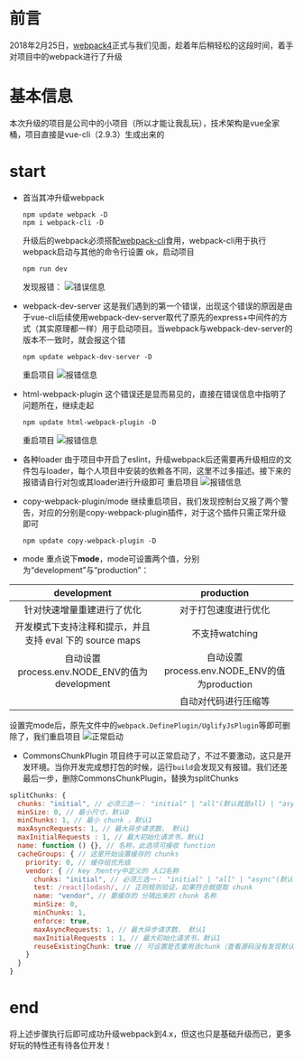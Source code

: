 # 前言
2018年2月25日，[webpack4](https://webpack.js.org/)正式与我们见面，趁着年后稍轻松的这段时间，着手对项目中的webpack进行了升级

# 基本信息
本次升级的项目是公司中的小项目（所以才能让我乱玩），技术架构是vue全家桶，项目直接是vue-cli（2.9.3）生成出来的

# start
+ 首当其冲升级webpack
  ```
  npm update webpack -D
  npm i webpack-cli -D
  ```
  升级后的webpack必须搭配[webpack-cli](https://webpack.js.org/api/cli/)食用，webpack-cli用于执行webpack启动与其他的命令行设置
ok，启动项目
  ```
  npm run dev
  ```
  发现报错：
![错误信息](http://upload-images.jianshu.io/upload_images/10506000-266380212529af10..png?imageMogr2/auto-orient/strip%7CimageView2/2/w/1240)
+ webpack-dev-server
这是我们遇到的第一个错误，出现这个错误的原因是由于vue-cli后续使用webpack-dev-server取代了原先的express+中间件的方式（其实原理都一样）用于启动项目。当webpack与webpack-dev-server的版本不一致时，就会报这个错
  ```
  npm update webpack-dev-server -D
  ```
  重启项目
![报错信息](http://upload-images.jianshu.io/upload_images/10506000-ff2871add2235828..png?imageMogr2/auto-orient/strip%7CimageView2/2/w/1240)

+ html-webpack-plugin
这个错误还是显而易见的，直接在错误信息中指明了问题所在，继续走起
  ```
  npm update html-webpack-plugin -D
  ```
  重启项目
![报错信息](http://upload-images.jianshu.io/upload_images/10506000-72bc18ab20f1f4bf..png?imageMogr2/auto-orient/strip%7CimageView2/2/w/1240)

+ 各种loader
由于项目中开启了eslint，升级webpack后还需要再升级相应的文件包与loader，每个人项目中安装的依赖各不同，这里不过多描述。接下来的报错请自行对包或其loader进行升级即可
重启项目
![报错信息](http://upload-images.jianshu.io/upload_images/10506000-5822f8a4dfdeb5f6..png?imageMogr2/auto-orient/strip%7CimageView2/2/w/1240)

+ copy-webpack-plugin/mode
继续重启项目，我们发现控制台又报了两个警告，对应的分别是copy-webpack-plugin插件，对于这个插件只需正常升级即可
  ```
  npm update copy-webpack-plugin -D
  ```

+ mode
重点说下**mode**，mode可设置两个值，分别为“development”与“production”：

|development|production|
|:-:|:-:|
|针对快速增量重建进行了优化|对于打包速度进行优化|
|开发模式下支持注释和提示，并且支持 eval 下的 source maps|不支持watching|
|自动设置process.env.NODE_ENV的值为development|自动设置process.env.NODE_ENV的值为production|
||自动对代码进行压缩等|

设置完mode后，原先文件中的``webpack.DefinePlugin/UglifyJsPlugin``等即可删除了，我们重启项目
![正常启动](http://upload-images.jianshu.io/upload_images/10506000-734bbfa0e89a0a2f..png?imageMogr2/auto-orient/strip%7CimageView2/2/w/1240)

+ CommonsChunkPlugin
项目终于可以正常启动了，不过不要激动，这只是开发环境。当你开发完成想打包的时候，运行``build``会发现又有报错。我们还差最后一步，删除CommonsChunkPlugin，替换为splitChunks
```js
splitChunks: {
  chunks: "initial", // 必须三选一： "initial" | "all"(默认就是all) | "async"    minSize: 0, // 最小尺寸，默认0   minChunks: 1, // 最小 chunk ，默认1   maxAsyncRequests: 1, // 最大异步请求数， 默认1   maxInitialRequests : 1, // 最大初始化请求书，默认1   name: function(){}, // 名称，此选项可接收 function   cacheGroups:{ // 这里开始设置缓存的 chunks     priority: 0, // 缓存组优先级     vendor: { // key 为entry中定义的 入口名称       chunks: "initial", // 必须三选一： "initial" | "all" | "async"(默认就是异步)        test: /react|lodash/, // 正则规则验证，如果符合就提取 chunk       name: "vendor", // 要缓存的 分隔出来的 chunk 名称        minSize: 0,       minChunks: 1,       enforce: true,       maxAsyncRequests: 1, // 最大异步请求数， 默认1       maxInitialRequests : 1, // 最大初始化请求书，默认1       reuseExistingChunk: true // 可设置是否重用该chunk（查看源码没有发现默认值）     }   } } },
  minSize: 0, // 最小尺寸，默认0
  minChunks: 1, // 最小 chunk ，默认1
  maxAsyncRequests: 1, // 最大异步请求数， 默认1
  maxInitialRequests : 1, // 最大初始化请求书，默认1
  name: function () {}, // 名称，此选项可接收 function
  cacheGroups: { // 这里开始设置缓存的 chunks
    priority: 0, // 缓存组优先级
    vendor: { // key 为entry中定义的 入口名称
      chunks: "initial", // 必须三选一： "initial" | "all" | "async"(默认就是异步)
      test: /react|lodash/, // 正则规则验证，如果符合就提取 chunk
      name: "vendor", // 要缓存的 分隔出来的 chunk 名称
      minSize: 0,
      minChunks: 1,
      enforce: true,
      maxAsyncRequests: 1, // 最大异步请求数， 默认1
      maxInitialRequests : 1, // 最大初始化请求书，默认1
      reuseExistingChunk: true // 可设置是否重用该chunk（查看源码没有发现默认值）
    }
  }
}
```

# end
将上述步骤执行后即可成功升级webpack到4.x，但这也只是基础升级而已，更多好玩的特性还有待各位开发！

